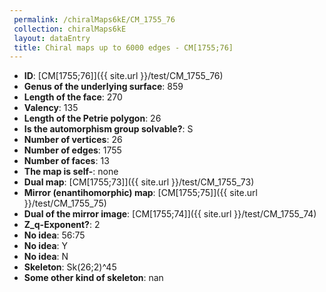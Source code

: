 ```yaml
--- 
 permalink: /chiralMaps6kE/CM_1755_76 
 collection: chiralMaps6kE
 layout: dataEntry
 title: Chiral maps up to 6000 edges - CM[1755;76]
---
```


- **ID**: [CM[1755;76]]({{ site.url }}/test/CM_1755_76)
- **Genus of the underlying surface**: 859
- **Length of the face**: 270
- **Valency**: 135
- **Length of the Petrie polygon**: 26
- **Is the automorphism group solvable?**: S
- **Number of vertices**: 26
- **Number of edges**: 1755
- **Number of faces**: 13
- **The map is self-**: none
- **Dual map**: [CM[1755;73]]({{ site.url }}/test/CM_1755_73)
- **Mirror (enantihomorphic) map**: [CM[1755;75]]({{ site.url }}/test/CM_1755_75)
- **Dual of the mirror image**: [CM[1755;74]]({{ site.url }}/test/CM_1755_74)
- **Z_q-Exponent?**: 2
- **No idea**:  56:75
- **No idea**: Y
- **No idea**: N
- **Skeleton**: Sk(26;2)^45
- **Some other kind of skeleton**: nan
